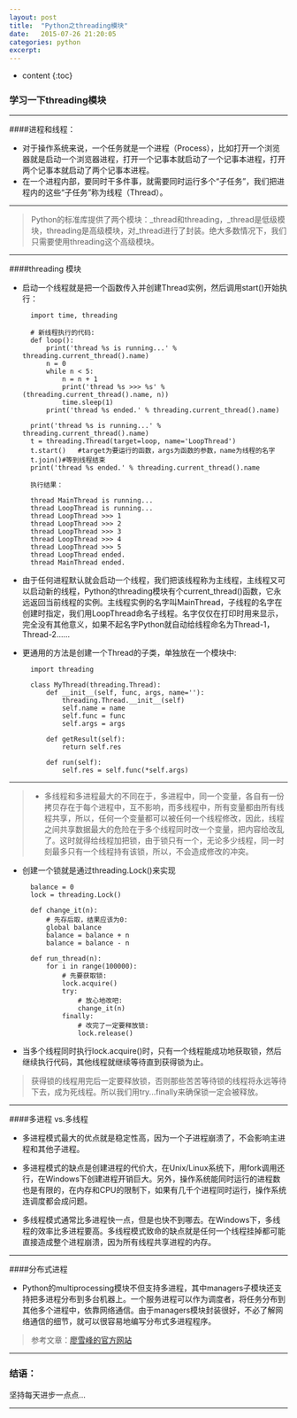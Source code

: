 ```yaml
---
layout: post
title:  "Python之threading模块"
date:   2015-07-26 21:20:05
categories: python
excerpt: 
---
```


* content
{:toc}


### 学习一下threading模块

---

####进程和线程：

* 对于操作系统来说，一个任务就是一个进程（Process），比如打开一个浏览器就是启动一个浏览器进程，打开一个记事本就启动了一个记事本进程，打开两个记事本就启动了两个记事本进程。
* 在一个进程内部，要同时干多件事，就需要同时运行多个“子任务”，我们把进程内的这些“子任务”称为线程（Thread）。

---

> Python的标准库提供了两个模块：_thread和threading，_thread是低级模块，threading是高级模块，对_thread进行了封装。绝大多数情况下，我们只需要使用threading这个高级模块。

---

####threading 模块

* 启动一个线程就是把一个函数传入并创建Thread实例，然后调用start()开始执行：

        import time, threading

        # 新线程执行的代码:
        def loop():
            print('thread %s is running...' % threading.current_thread().name)
            n = 0
            while n < 5:
                n = n + 1
                print('thread %s >>> %s' % (threading.current_thread().name, n))
                time.sleep(1)
            print('thread %s ended.' % threading.current_thread().name)

        print('thread %s is running...' % threading.current_thread().name)
        t = threading.Thread(target=loop, name='LoopThread')
        t.start()   #target为要运行的函数，args为函数的参数，name为线程的名字
        t.join()#等到线程结束
        print('thread %s ended.' % threading.current_thread().name

        执行结果：
        
        thread MainThread is running...
        thread LoopThread is running...
        thread LoopThread >>> 1
        thread LoopThread >>> 2
        thread LoopThread >>> 3
        thread LoopThread >>> 4
        thread LoopThread >>> 5
        thread LoopThread ended.
        thread MainThread ended.
        
* 由于任何进程默认就会启动一个线程，我们把该线程称为主线程，主线程又可以启动新的线程，Python的threading模块有个current_thread()函数，它永远返回当前线程的实例。主线程实例的名字叫MainThread，子线程的名字在创建时指定，我们用LoopThread命名子线程。名字仅仅在打印时用来显示，完全没有其他意义，如果不起名字Python就自动给线程命名为Thread-1，Thread-2……

* 更通用的方法是创建一个Thread的子类，单独放在一个模块中:

        import threading

        class MyThread(threading.Thread):
            def __init__(self, func, args, name=''):
                threading.Thread.__init__(self)
                self.name = name 
                self.func = func
                self.args = args
                
            def getResult(self):
                return self.res
                
            def run(self):
                self.res = self.func(*self.args)
                
---

 > * 多线程和多进程最大的不同在于，多进程中，同一个变量，各自有一份拷贝存在于每个进程中，互不影响，而多线程中，所有变量都由所有线程共享，所以，任何一个变量都可以被任何一个线程修改，因此，线程之间共享数据最大的危险在于多个线程同时改一个变量，把内容给改乱了。这时就得给线程加把锁，由于锁只有一个，无论多少线程，同一时刻最多只有一个线程持有该锁，所以，不会造成修改的冲突。
 
* 创建一个锁就是通过threading.Lock()来实现

        balance = 0
        lock = threading.Lock()

        def change_it(n):
            # 先存后取，结果应该为0:
            global balance
            balance = balance + n
            balance = balance - n
        
        def run_thread(n):
            for i in range(100000):
                # 先要获取锁:
                lock.acquire()
                try:
                    # 放心地改吧:
                    change_it(n)
                finally:
                    # 改完了一定要释放锁:
                    lock.release()

* 当多个线程同时执行lock.acquire()时，只有一个线程能成功地获取锁，然后继续执行代码，其他线程就继续等待直到获得锁为止。

> 获得锁的线程用完后一定要释放锁，否则那些苦苦等待锁的线程将永远等待下去，成为死线程。所以我们用try...finally来确保锁一定会被释放。

---

####多进程 vs.多线程

* 多进程模式最大的优点就是稳定性高，因为一个子进程崩溃了，不会影响主进程和其他子进程。
* 多进程模式的缺点是创建进程的代价大，在Unix/Linux系统下，用fork调用还行，在Windows下创建进程开销巨大。另外，操作系统能同时运行的进程数也是有限的，在内存和CPU的限制下，如果有几千个进程同时运行，操作系统连调度都会成问题。

* 多线程模式通常比多进程快一点，但是也快不到哪去。在Windows下，多线程的效率比多进程要高。多线程模式致命的缺点就是任何一个线程挂掉都可能直接造成整个进程崩溃，因为所有线程共享进程的内存。

---

####分布式进程

* Python的multiprocessing模块不但支持多进程，其中managers子模块还支持把多进程分布到多台机器上。一个服务进程可以作为调度者，将任务分布到其他多个进程中，依靠网络通信。由于managers模块封装很好，不必了解网络通信的细节，就可以很容易地编写分布式多进程程序。



> 参考文章：[廖雪峰的官方网站](http://www.liaoxuefeng.com/wiki/0014316089557264a6b348958f449949df42a6d3a2e542c000/001431929340191970154d52b9d484b88a7b343708fcc60000)

---

### 结语：

坚持每天进步一点点...

---